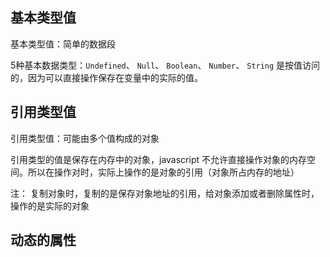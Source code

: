 ## 基本类型值

基本类型值：简单的数据段

5种基本数据类型：`Undefined`、 `Null`、 `Boolean`、 `Number`、 `String` 是按值访问的，因为可以直接操作保存在变量中的实际的值。 



## 引用类型值

引用类型值：可能由多个值构成的对象

引用类型的值是保存在内存中的对象，javascript 不允许直接操作对象的内存空间。所以在操作对时，实际上操作的是对象的引用（对象所占内存的地址）

注： 复制对象时，复制的是保存对象地址的引用，给对象添加或者删除属性时，操作的是实际的对象



## 动态的属性